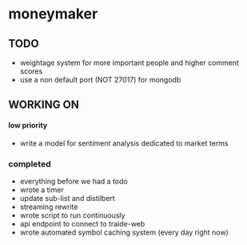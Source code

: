# moneymaker
 
## TODO
- weightage system for more important people and higher comment scores
- use a non default port (NOT 27017) for mongodb

## WORKING ON

#### low priority
- write a model for sentiment analysis dedicated to market terms

### completed
- everything before we had a todo
- wrote a timer
- update sub-list and distilbert
- streaming rewrite
- wrote script to run continuously
- api endpoint to connect to traide-web
- wrote automated symbol caching system (every day right now)